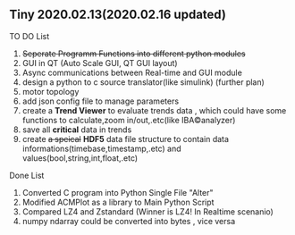## Tiny 2020.02.13(2020.02.16 updated)
TO DO List
1) ~~Seperate Programm Functions into different python modules~~
2) GUI in QT (Auto Scale GUI, QT GUI layout)
3) Async communications between Real-time and GUI module
4) design a python to c source translator(like simulink) (further plan)
5) motor topology
6) add json config file to manage parameters
7) create a **Trend Viewer** to evaluate trends data , which could have some functions to calculate,zoom in/out,.etc(like IBA©analyzer)
8) save all **critical** data in trends
9) create ~~a speical~~ **HDF5** data file structure to contain data informations(timebase,timestamp,.etc) and values(bool,string,int,float,.etc)

Done List
1) Converted C program into Python Single File "Alter"
2) Modified ACMPlot as a library to Main Python Script
3) Compared LZ4 and Zstandard (Winner is LZ4! In Realtime scenanio)
4) numpy ndarray could be converted into bytes , vice versa
